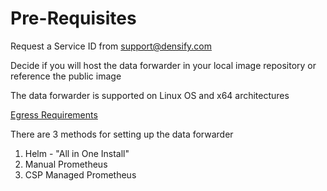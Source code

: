 # Pre-Requisites

Request a Service ID from support@densify.com

Decide if you will host the data forwarder in your local image repository or reference the public image

The data forwarder is  supported on Linux OS and x64 architectures

[Egress Requirements](https://github.com/densify-dev/container-data-collection/blob/main/egress-requirements.md)

There are 3 methods for setting up the data forwarder

1. Helm - "All in One Install"
2. Manual Prometheus
3. CSP Managed Prometheus



